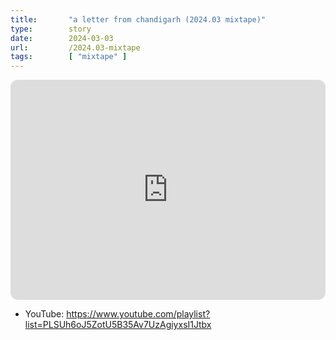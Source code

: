 ```yaml
---
title:       "a letter from chandigarh (2024.03 mixtape)"
type:        story
date:        2024-03-03
url:         /2024.03-mixtape
tags:        [ "mixtape" ]
---
```


<iframe style="border-radius:12px" src="https://open.spotify.com/embed/playlist/4NUkZDCt8DjJMrkR0RQXAk?utm_source=generator" width="100%" height="352" frameBorder="0" allowfullscreen="" allow="autoplay; clipboard-write; encrypted-media; fullscreen; picture-in-picture" loading="lazy"></iframe>

- YouTube: https://www.youtube.com/playlist?list=PLSUh6oJ5ZotU5B35Av7UzAgiyxsI1Jtbx

<!--more-->
